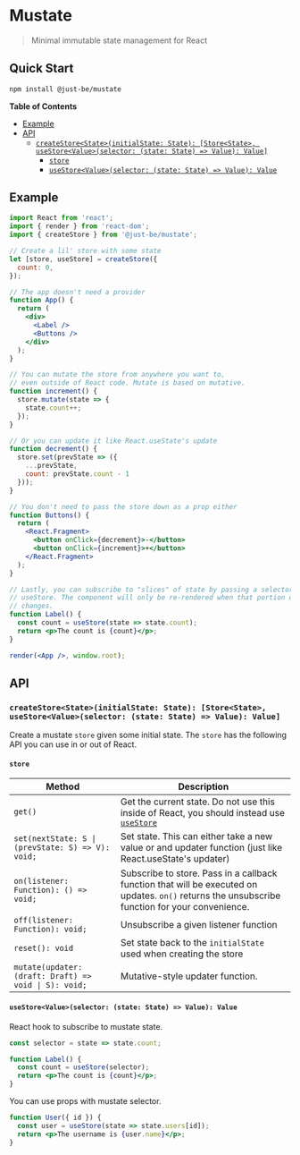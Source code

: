 # Mustate

> Minimal immutable state management for React

## Quick Start

```bash
npm install @just-be/mustate
```

**Table of Contents**

- [Example](#example)
- [API](#api)
  - [`createStore<State>(initialState: State): [Store<State>, useStore<Value>(selector: (state: State) => Value): Value]`](#createstorestateintialstate-state-storestate-usestorevalueselector-state-state--value-value)
    - [`store`](#store)
    - [`useStore<Value>(selector: (state: State) => Value): Value`](#usestorevalueselector-state-state--value-value)

## Example

```jsx
import React from 'react';
import { render } from 'react-dom';
import { createStore } from '@just-be/mustate';

// Create a lil' store with some state
let [store, useStore] = createStore({
  count: 0,
});

// The app doesn't need a provider
function App() {
  return (
    <div>
      <Label />
      <Buttons />
    </div>
  );
}

// You can mutate the store from anywhere you want to,
// even outside of React code. Mutate is based on mutative.
function increment() {
  store.mutate(state => {
    state.count++;
  });
}

// Or you can update it like React.useState's update
function decrement() {
  store.set(prevState => ({
    ...prevState,
    count: prevState.count - 1
  }));
}

// You don't need to pass the store down as a prop either
function Buttons() {
  return (
    <React.Fragment>
      <button onClick={decrement}>-</button>
      <button onClick={increment}>+</button>
    </React.Fragment>
  );
}

// Lastly, you can subscribe to "slices" of state by passing a selector to
// useStore. The component will only be re-rendered when that portion of state
// changes.
function Label() {
  const count = useStore(state => state.count);
  return <p>The count is {count}</p>;
}

render(<App />, window.root);
```

## API

### `createStore<State>(initialState: State): [Store<State>, useStore<Value>(selector: (state: State) => Value): Value]`

Create a mustate `store` given some initial state. The `store` has the following API you can use in or out of React.

#### `store`

| **Method**                                            | **Description**                                                                                                                                 |
| ----------------------------------------------------- | ----------------------------------------------------------------------------------------------------------------------------------------------- |
| `get()`                                               | Get the current state. Do not use this inside of React, you should instead use [`useStore`](#usestorevalueselector-state-state--value-value)                  |
| `set(nextState: S \| (prevState: S) => V): void;`     | Set state. This can either take a new value or and updater function (just like React.useState's updater)                                        |
| `on(listener: Function): () => void;`                 | Subscribe to store. Pass in a callback function that will be executed on updates. `on()` returns the unsubscribe function for your convenience. |
| `off(listener: Function): void;`                      | Unsubscribe a given listener function                                                                                                           |
| `reset(): void`                                       | Set state back to the `initialState` used when creating the store                                                                               |
| `mutate(updater: (draft: Draft) => void \| S): void;` | Mutative-style updater function.                                                                                                                   |

#### `useStore<Value>(selector: (state: State) => Value): Value`

React hook to subscribe to mustate state.

```jsx
const selector = state => state.count;

function Label() {
  const count = useStore(selector);
  return <p>The count is {count}</p>;
}
```

You can use props with mustate selector.

```jsx
function User({ id }) {
  const user = useStore(state => state.users[id]);
  return <p>The username is {user.name}</p>;
}
```
